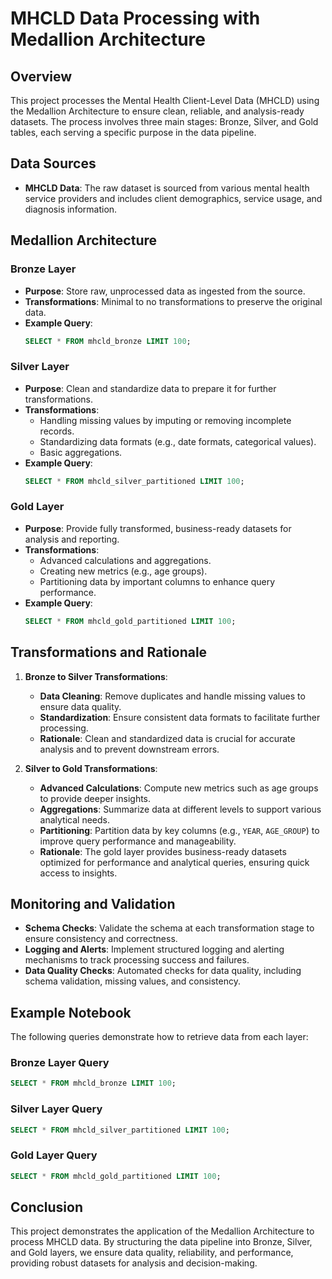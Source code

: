 # MHCLD Data Processing with Medallion Architecture

## Overview

This project processes the Mental Health Client-Level Data (MHCLD) using the Medallion Architecture to ensure clean, reliable, and analysis-ready datasets. The process involves three main stages: Bronze, Silver, and Gold tables, each serving a specific purpose in the data pipeline.

## Data Sources

- **MHCLD Data**: The raw dataset is sourced from various mental health service providers and includes client demographics, service usage, and diagnosis information.

## Medallion Architecture

### Bronze Layer

- **Purpose**: Store raw, unprocessed data as ingested from the source.
- **Transformations**: Minimal to no transformations to preserve the original data.
- **Example Query**:
  ```sql
  SELECT * FROM mhcld_bronze LIMIT 100;
  ```

### Silver Layer

- **Purpose**: Clean and standardize data to prepare it for further transformations.
- **Transformations**:
  - Handling missing values by imputing or removing incomplete records.
  - Standardizing data formats (e.g., date formats, categorical values).
  - Basic aggregations.
- **Example Query**:
  ```sql
  SELECT * FROM mhcld_silver_partitioned LIMIT 100;
  ```

### Gold Layer

- **Purpose**: Provide fully transformed, business-ready datasets for analysis and reporting.
- **Transformations**:
  - Advanced calculations and aggregations.
  - Creating new metrics (e.g., age groups).
  - Partitioning data by important columns to enhance query performance.
- **Example Query**:
  ```sql
  SELECT * FROM mhcld_gold_partitioned LIMIT 100;
  ```

## Transformations and Rationale

1. **Bronze to Silver Transformations**:
   - **Data Cleaning**: Remove duplicates and handle missing values to ensure data quality.
   - **Standardization**: Ensure consistent data formats to facilitate further processing.
   - **Rationale**: Clean and standardized data is crucial for accurate analysis and to prevent downstream errors.

2. **Silver to Gold Transformations**:
   - **Advanced Calculations**: Compute new metrics such as age groups to provide deeper insights.
   - **Aggregations**: Summarize data at different levels to support various analytical needs.
   - **Partitioning**: Partition data by key columns (e.g., `YEAR`, `AGE_GROUP`) to improve query performance and manageability.
   - **Rationale**: The gold layer provides business-ready datasets optimized for performance and analytical queries, ensuring quick access to insights.

## Monitoring and Validation

- **Schema Checks**: Validate the schema at each transformation stage to ensure consistency and correctness.
- **Logging and Alerts**: Implement structured logging and alerting mechanisms to track processing success and failures.
- **Data Quality Checks**: Automated checks for data quality, including schema validation, missing values, and consistency.

## Example Notebook

The following queries demonstrate how to retrieve data from each layer:

### Bronze Layer Query
```sql
SELECT * FROM mhcld_bronze LIMIT 100;
```

### Silver Layer Query
```sql
SELECT * FROM mhcld_silver_partitioned LIMIT 100;
```

### Gold Layer Query
```sql
SELECT * FROM mhcld_gold_partitioned LIMIT 100;
```
## Conclusion

This project demonstrates the application of the Medallion Architecture to process MHCLD data. By structuring the data pipeline into Bronze, Silver, and Gold layers, we ensure data quality, reliability, and performance, providing robust datasets for analysis and decision-making.